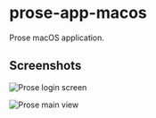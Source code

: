# prose-app-macos

Prose macOS application.

## Screenshots

![Prose login screen](https://prose-im.github.io/prose-app-macos/images/app/login.jpg)

![Prose main view](https://prose-im.github.io/prose-app-macos/images/app/messaging.jpg)
